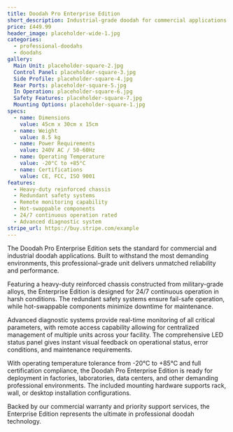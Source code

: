```yaml
---
title: Doodah Pro Enterprise Edition
short_description: Industrial-grade doodah for commercial applications
price: £449.99
header_image: placeholder-wide-1.jpg
categories:
  - professional-doodahs
  - doodahs
gallery:
  Main Unit: placeholder-square-2.jpg
  Control Panel: placeholder-square-3.jpg
  Side Profile: placeholder-square-4.jpg
  Rear Ports: placeholder-square-5.jpg
  In Operation: placeholder-square-6.jpg
  Safety Features: placeholder-square-7.jpg
  Mounting Options: placeholder-square-1.jpg
specs:
  - name: Dimensions
    value: 45cm x 30cm x 15cm
  - name: Weight
    value: 8.5 kg
  - name: Power Requirements
    value: 240V AC / 50-60Hz
  - name: Operating Temperature
    value: -20°C to +85°C
  - name: Certifications
    value: CE, FCC, ISO 9001
features:
  - Heavy-duty reinforced chassis
  - Redundant safety systems
  - Remote monitoring capability
  - Hot-swappable components
  - 24/7 continuous operation rated
  - Advanced diagnostic system
stripe_url: https://buy.stripe.com/example
---
```


The Doodah Pro Enterprise Edition sets the standard for commercial and industrial doodah applications. Built to withstand the most demanding environments, this professional-grade unit delivers unmatched reliability and performance.

Featuring a heavy-duty reinforced chassis constructed from military-grade alloys, the Enterprise Edition is designed for 24/7 continuous operation in harsh conditions. The redundant safety systems ensure fail-safe operation, while hot-swappable components minimize downtime for maintenance.

Advanced diagnostic systems provide real-time monitoring of all critical parameters, with remote access capability allowing for centralized management of multiple units across your facility. The comprehensive LED status panel gives instant visual feedback on operational status, error conditions, and maintenance requirements.

With operating temperature tolerance from -20°C to +85°C and full certification compliance, the Doodah Pro Enterprise Edition is ready for deployment in factories, laboratories, data centers, and other demanding professional environments. The included mounting hardware supports rack, wall, or desktop installation configurations.

Backed by our commercial warranty and priority support services, the Enterprise Edition represents the ultimate in professional doodah technology.